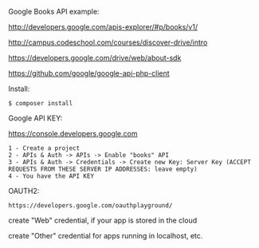 Google Books API example:

http://developers.google.com/apis-explorer/#p/books/v1/

http://campus.codeschool.com/courses/discover-drive/intro

https://developers.google.com/drive/web/about-sdk

https://github.com/google/google-api-php-client

Install:

```
$ composer install
```

Google API KEY:

https://console.developers.google.com
```
1 - Create a project
2 - APIs & Auth -> APIs -> Enable "books" API
3 - APIs & Auth -> Credentials -> Create new Key: Server Key (ACCEPT REQUESTS FROM THESE SERVER IP ADDRESSES: leave empty)
4 - You have the API KEY
```
OAUTH2:

```
https://developers.google.com/oauthplayground/
```

create "Web" credential, if your app is stored in the cloud

create "Other" credential for apps running in localhost, etc.
